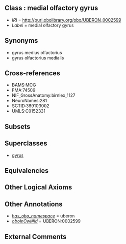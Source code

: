 
## Class : medial olfactory gyrus

 * *IRI* = http://purl.obolibrary.org/obo/UBERON_0002599
 * *Label* = medial olfactory gyrus

## Synonyms

 * gyrus medius olfactorius
 * gyrus olfactorius medialis

## Cross-references

 * BAMS:MOG
 * FMA:74509
 * NIF_GrossAnatomy:birnlex_1127
 * NeuroNames:281
 * SCTID:369103002
 * UMLS:C0152331

## Subsets


## Superclasses

 * [gyrus](../../UBERON/00/UBERON_0000200.md)

## Equivalencies


## Other Logical Axioms


## Other Annotations

 * *[has_obo_namespace](../../ce/oboInOwl#hasOBONamespace.md)* = uberon
 * *[oboInOwl#id](../../id/oboInOwl#id.md)* = UBERON:0002599

## External Comments

